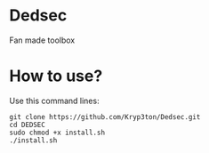 # Dedsec
 Fan made toolbox

# How to use?
 Use this command lines:

 ```
 git clone https://github.com/Kryp3ton/Dedsec.git
 cd DEDSEC
 sudo chmod +x install.sh
 ./install.sh
```

